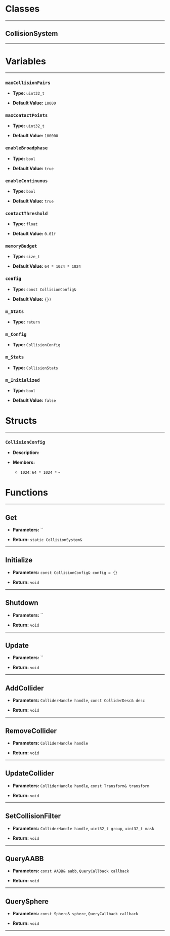 # Classes
---

## CollisionSystem
---




# Variables
---

### `maxCollisionPairs`

- **Type:** `uint32_t`

- **Default Value:** `10000`



### `maxContactPoints`

- **Type:** `uint32_t`

- **Default Value:** `100000`



### `enableBroadphase`

- **Type:** `bool`

- **Default Value:** `true`



### `enableContinuous`

- **Type:** `bool`

- **Default Value:** `true`



### `contactThreshold`

- **Type:** `float`

- **Default Value:** `0.01f`



### `memoryBudget`

- **Type:** `size_t`

- **Default Value:** `64 * 1024 * 1024`



### `config`

- **Type:** `const CollisionConfig&`

- **Default Value:** `{})`



### `m_Stats`

- **Type:** `return`



### `m_Config`

- **Type:** `CollisionConfig`



### `m_Stats`

- **Type:** `CollisionStats`



### `m_Initialized`

- **Type:** `bool`

- **Default Value:** `false`




# Structs
---

### `CollisionConfig`

- **Description:** 

- **Members:**

  - `1024`: `64 * 1024 *` - 




# Functions
---

## Get



- **Parameters:** ``

- **Return:** `static CollisionSystem&`

---

## Initialize



- **Parameters:** `const CollisionConfig& config = {}`

- **Return:** `void`

---

## Shutdown



- **Parameters:** ``

- **Return:** `void`

---

## Update



- **Parameters:** ``

- **Return:** `void`

---

## AddCollider



- **Parameters:** `ColliderHandle handle`, `const ColliderDesc& desc`

- **Return:** `void`

---

## RemoveCollider



- **Parameters:** `ColliderHandle handle`

- **Return:** `void`

---

## UpdateCollider



- **Parameters:** `ColliderHandle handle`, `const Transform& transform`

- **Return:** `void`

---

## SetCollisionFilter



- **Parameters:** `ColliderHandle handle`, `uint32_t group`, `uint32_t mask`

- **Return:** `void`

---

## QueryAABB



- **Parameters:** `const AABB& aabb`, `QueryCallback callback`

- **Return:** `void`

---

## QuerySphere



- **Parameters:** `const Sphere& sphere`, `QueryCallback callback`

- **Return:** `void`

---
